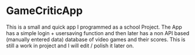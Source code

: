 # GameCriticApp
This is a small and quick app I programmed as a school Project. The App has a simple login + usersaving function and then later has a non API based (manually entered data) database of video games and their scores. This is still a work in project and I will edit / polish it later on.
